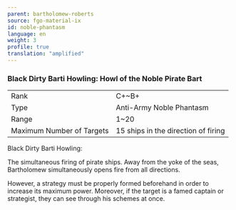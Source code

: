 ```yaml
---
parent: bartholomew-roberts
source: fgo-material-ix
id: noble-phantasm
language: en
weight: 3
profile: true
translation: "amplified"
---
```


### Black Dirty Barti Howling: Howl of the Noble Pirate Bart

<table>
  <tr><td>Rank</td><td>C+~B+</td></tr>
  <tr><td>Type</td><td>Anti-Army Noble Phantasm</td></tr>
  <tr><td>Range</td><td>1~20</td></tr>
  <tr><td>Maximum Number of Targets</td><td>15 ships in the direction of firing</td></tr>
</table>

Black Dirty Barti Howling:

The simultaneous firing of pirate ships. Away from the yoke of the seas, Bartholomew simultaneously opens fire from all directions.

However, a strategy must be properly formed beforehand in order to increase its maximum power. Moreover, if the target is a famed captain or strategist, they can see through his schemes at once.
